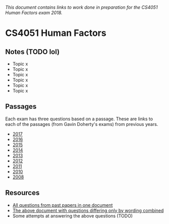 
*This document contains links to work done in preparation for the CS4051 Human Factors exam 2018.*

# CS4051 Human Factors

## Notes (TODO lol)

* Topic x
* Topic x
* Topic x
* Topic x
* Topic x
* Topic x

## Passages

Each exam has three questions based on a passage. These are links to each of the passages (from Gavin Doherty's exams) from previous years.

* [2017](https://www.tcd.ie/academicregistry/exams/assets/local/past-papers2017/CS/CS4051-1.PDF#page=2)
* [2016](https://www.tcd.ie/academicregistry/exams/assets/local/past-papers2016/CS/CS4051-1.PDF#page=2)
* [2015](https://www.tcd.ie/academicregistry/exams/assets/local/past-papers2015/CS/CS4051-1.PDF#page=2)
* [2014](https://www.tcd.ie/academicregistry/exams/assets/local/past-papers2014/CS/CS40511.pdf#page=2)
* [2013](https://www.tcd.ie/academicregistry/exams/assets/local/past-papers2013/CS/CS40511.pdf#page=2)
* [2012](https://www.tcd.ie/Local/Exam_Papers/2012/XC/XCS40511.pdf#page=2)
* [2011](https://www.tcd.ie/Local/Exam_Papers/2011/XC/XCS40511.pdf#page=2)
* [2010](https://www.tcd.ie/Local/Exam_Papers/2010/XC/XCS40511.pdf#page=2)
* [2008](https://www.tcd.ie/Local/Exam_Papers/2008/XC/XCS4BAC21.pdf#page=2)

## Resources
* [All questions from past papers in one document](https://github.com/nating/trinity-cs-website/blob/master/assets/notes/fourth-year/human-factors/human-factors-questions.md)
* [The above document with questions differing only by wording combined](https://github.com/nating/trinity-cs-website/blob/master/assets/notes/fourth-year/human-factors/removed-duplicates-human-factors-questions.md)
* Some attempts at answering the above questions (TODO)
